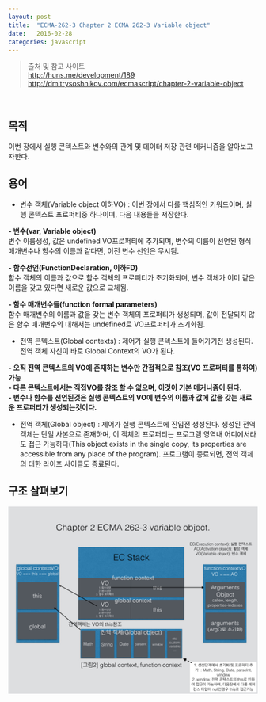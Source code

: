 ```yaml
---
layout: post
title:  "ECMA-262-3 Chapter 2 ECMA 262-3 Variable object"
date:   2016-02-28
categories: javascript
---
```



> 출처 및 참고 사이트<br>
http://huns.me/development/189<br>
http://dmitrysoshnikov.com/ecmascript/chapter-2-variable-object
<br>

## 목적
 이번 장에서 실행 콘텍스트와 변수와의 관계 및 데이터 저장 관련 메커니즘을 알아보고자한다. 
	

## 용어
 * 변수 객체(Variable object 이하VO) : 이번 장에서 다룰 핵심적인 키워드이며, 실행 콘텍스트 프로퍼티중 하나이며, 다음 내용들을 저장한다.
 
  **- 변수(var, Variable object)<br>**
  변수 이름생성, 값은 undefined VO프로퍼티에 추가되며, 변수의 이름이 선언된 형식 매개변수나 함수의 이름과 같다면, 이전 변수 선언은 무시됨.
  
  **- 함수선언(FunctionDeclaration, 이하FD)<br>**
  함수 객체의 이름과 값으로 함수 객체의 프로퍼티가 초기화되며, 변수 객체가 이미 같은 이름을 갖고 있다면 새로운 값으로 교체됨.
  
  **- 함수 매개변수들(function formal parameters)<br>**
  함수 매개변수의 이름과 값을 갖는 변수 객체의 프로퍼티가 생성되며, 값이 전달되지 않은 함수 매개변수의 대해서는 undefined로 VO프로퍼티가 초기화됨.
  
 * 전역 콘텍스트(Global contexts) : 제어가 실행 콘텍스트에 들어가기전 생성된다. 전역 객체 자신이 바로 Global Context의 VO가 된다.
 
  **- 오직 전역 콘텍스트의 VO에 존재하는 변수만 간접적으로 참조(VO 프로퍼티를 통하여) 가능<br>**
  **- 다른 콘텍스트에서는 직접VO를 참조 할 수 없으며, 이것이 기본 메커니즘이 된다.<br>**
  **- 변수나 함수를 선언된것은 실행 콘텍스트의 VO에 변수의 이름과 값에 값을 갖는 새로운 프로퍼티가 생성되는것이다.<br>**

 * 전역 객체(Global object) : 제어가 실행 콘텍스트에 진입전 생성된다. 생성된 전역 객체는 단일 사본으로 존재하며, 이 객체의 프로퍼티는 프로그램 영역내 어디에서라도 접근 가능하다(This object exists in the single copy, its properties are accessible from any place of the program). 프로그램이 종료되면, 전역 객체의 대한 라이프 사이클도 종료된다.

  
## 구조 살펴보기

![image](/images/ecma002.jpeg)
